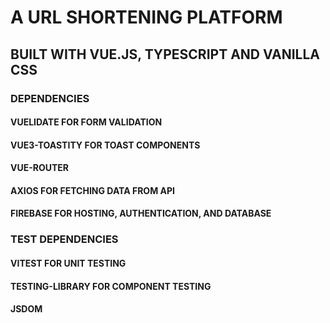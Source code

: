 # A URL SHORTENING PLATFORM

## BUILT WITH VUE.JS, TYPESCRIPT AND VANILLA CSS

### DEPENDENCIES
#### VUELIDATE FOR FORM VALIDATION
#### VUE3-TOASTITY FOR TOAST COMPONENTS
#### VUE-ROUTER
#### AXIOS FOR FETCHING DATA FROM API
#### FIREBASE FOR HOSTING, AUTHENTICATION, AND DATABASE

### TEST DEPENDENCIES 
#### VITEST FOR UNIT TESTING
#### TESTING-LIBRARY FOR COMPONENT TESTING
#### JSDOM
